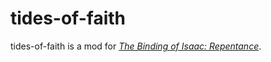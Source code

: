 # tides-of-faith

tides-of-faith is a mod for *[The Binding of Isaac: Repentance](https://store.steampowered.com/app/1426300/The_Binding_of_Isaac_Repentance/)*.
